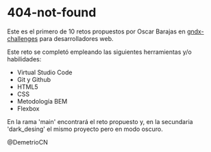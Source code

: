 # 404-not-found

Este es el primero de 10 retos propuestos por Oscar Barajas en [gndx-challenges](https://gndx.dev/blog/retos-para-desarrolladores-web/)
para desarrolladores web.


Este reto se completó empleando las siguientes herramientas y/o habilidades:
  * Virtual Studio Code
  * Git y Github
  * HTML5
  * CSS
  * Metodología BEM
  * Flexbox
  
En la rama 'main' encontrará el reto propuesto y, en la secundaria 'dark_desing' el mismo proyecto pero en modo oscuro. 


@DemetrioCN
